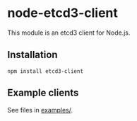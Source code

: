 # node-etcd3-client

This module is an etcd3 client for Node.js.

## Installation

```
npm install etcd3-client
```

## Example clients

See files in [examples/](examples/).
